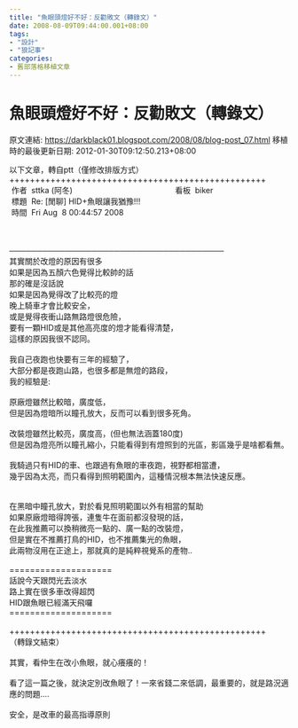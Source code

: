 ```yaml
---
title: "魚眼頭燈好不好：反勸敗文（轉錄文）"
date: 2008-08-09T09:44:00.001+08:00
tags: 
- "設計"
- "狼記事"
categories:
- 舊部落格移植文章
---
```


# 魚眼頭燈好不好：反勸敗文（轉錄文）

原文連結: https://darkblack01.blogspot.com/2008/08/blog-post_07.html
移植時的最後更新日期: 2012-01-30T09:12:50.213+08:00

以下文章，轉自ptt（僅修改排版方式）<br />++++++++++++++++++++++++++++++++++++++++++++++++++<br />&nbsp;作者&nbsp; sttka (阿冬)&nbsp;&nbsp;&nbsp;&nbsp;&nbsp;&nbsp;&nbsp;&nbsp;&nbsp;&nbsp;&nbsp;&nbsp;&nbsp;&nbsp;&nbsp;&nbsp;&nbsp;&nbsp;&nbsp;&nbsp;&nbsp;&nbsp;&nbsp;&nbsp;&nbsp;&nbsp;&nbsp;&nbsp;&nbsp;&nbsp;&nbsp;&nbsp;&nbsp;&nbsp;&nbsp;&nbsp;&nbsp;&nbsp;&nbsp;&nbsp;&nbsp;&nbsp;&nbsp;&nbsp;&nbsp;&nbsp; 看板&nbsp; biker<br />&nbsp;標題&nbsp; Re: [閒聊] HID+魚眼讓我猶豫!!!<br />&nbsp;時間&nbsp; Fri Aug&nbsp; 8 00:44:57 2008<br /><br /><br /><br /><a name='more'></a>───────────────────────────────────────<br />其實關於改燈的原因有很多<br />如果是因為五顏六色覺得比較帥的話<br />那的確是沒話說<br />如果是因為覺得改了比較亮的燈<br />晚上騎車才會比較安全，<br />或是覺得夜衝山路無路燈很危險，<br />要有一顆HID或是其他高亮度的燈才能看得清楚，<br />這樣的原因我很不認同。<br /><br />我自己夜跑也快要有三年的經驗了，<br />大部分都是夜跑山路，也很多都是無燈的路段，<br />我的經驗是:<br /><br />原廠燈雖然比較暗，廣度低，<br />但是因為燈暗所以瞳孔放大，反而可以看到很多死角。<br /><br />改裝燈雖然比較亮，廣度高，(但也無法涵蓋180度)<br />但是因為燈亮所以瞳孔縮小，只能看得到有燈照到的光區，影區幾乎是啥都看無。<br /><br />我騎過只有HID的車、也跟過有魚眼的車夜跑，視野都相當遭，<br />幾乎因為太亮，而只看得到照明範圍內，這種情況根本無法快速反應。<br /><br /><br />在黑暗中瞳孔放大，對於看見照明範圍以外有相當的幫助<br />如果原廠燈暗得誇張，連隻牛在面前都沒發現的話，<br />在此我推薦可以換稍微亮一點的、廣一點的改裝燈，<br />但是實在不推薦打鳥的HID，也不推薦集光的魚眼，<br />此兩物沒用在正途上，那就真的是純粹視覺系的產物..<br /><br />====================<br />話說今天跟閃光去淡水<br />路上實在很多車改得超閃<br />HID跟魚眼已經滿天飛囉<br />====================<br /><br />++++++++++++++++++++++++++++++++++++++++++++++++++<br />（轉錄文結束）<br /><br />其實，看仲生在改小魚眼，就心癢癢的！<br /><br />看了這一篇之後，就決定別改魚眼了！一來省錢二來低調，最重要的，就是路況適應的問題....<br /><br />安全，是改車的最高指導原則

